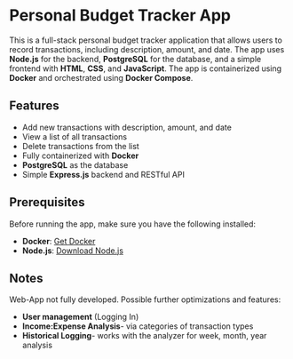 # Personal Budget Tracker App

This is a full-stack personal budget tracker application that allows users to record transactions, including description, amount, and date. The app uses **Node.js** for the backend, **PostgreSQL** for the database, and a simple frontend with **HTML**, **CSS**, and **JavaScript**. The app is containerized using **Docker** and orchestrated using **Docker Compose**.

## Features

- Add new transactions with description, amount, and date
- View a list of all transactions
- Delete transactions from the list
- Fully containerized with **Docker**
- **PostgreSQL** as the database
- Simple **Express.js** backend and RESTful API

## Prerequisites

Before running the app, make sure you have the following installed:

- **Docker**: [Get Docker](https://www.docker.com/get-started)
- **Node.js**: [Download Node.js](https://nodejs.org/)

## Notes

Web-App not fully developed. Possible further optimizations and features: 

- **User management** (Logging In)
- **Income:Expense Analysis**- via categories of transaction types
- **Historical Logging**- works with the analyzer for week, month, year analysis

